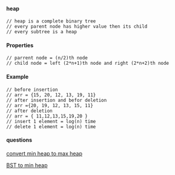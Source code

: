 #### heap

    // heap is a complete binary tree
    // every parent node has higher value then its child
    // every subtree is a heap

#### Properties 

    // parrent node = (n/2)th node
    // child node = left (2*n+1)th node and right (2*n+2)th node

#### Example

    // before insertion
    // arr = {15, 20, 12, 13, 19, 11}
    // after insertion and befor deletion
    // arr ={20, 19, 12, 13, 15, 11}
    // after deletion
    // arr = { 11,12,13,15,19,20 }
    // insert 1 element = log(n) time
    // delete 1 element = log(n) time

#### questions
[convert min heap to max heap](https://www.geeksforgeeks.org/convert-min-heap-to-max-heap/)

[BST to min heap](https://www.geeksforgeeks.org/convert-bst-min-heap/)


